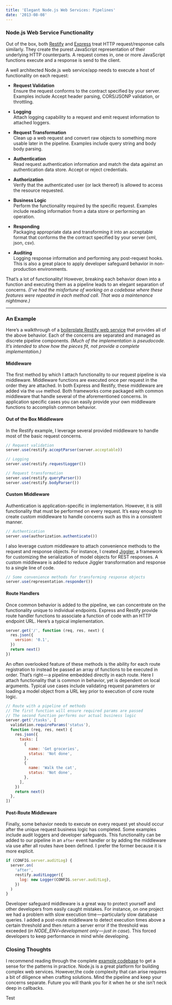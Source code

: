 ```yaml
---
title: 'Elegant Node.js Web Services: Pipelines'
date: '2013-08-08'
---
```


### Node.js Web Service Functionality

Out of the box, both [Restify](http://mcavage.me/node-restify/) and [Express](http://expressjs.com/) treat HTTP request/response calls similarly. They create the purest JavaScript representation of their underlying HTTP counterparts. A request comes in, one or more JavaScript functions execute and a response is send to the client.

A well architected Node.js web service/app needs to execute a host of functionality on each request:

- **Request Validation**  
  Ensure the request conforms to the contract specified by your server. Examples include Accept header parsing, CORS/JSONP validation, or throttling.

- **Logging**  
  Attach logging capability to a request and emit request information to attached loggers.

- **Request Transformation**  
  Clean up a web request and convert raw objects to something more usable later in the pipeline. Examples include query string and body body parsing.

- **Authentication**  
  Read request authentication information and match the data against an authentication data store. Accept or reject credentials.

- **Authorization**  
  Verify that the authenticated user (or lack thereof) is allowed to access the resource requested.

- **Business Logic**  
  Perform the functionality required by the specific request. Examples include reading information from a data store or performing an operation.

- **Responding**  
  Packaging appropriate data and transforming it into an acceptable format that conforms the the contract specified by your server (xml, json, csv).

- **Auditing**  
  Logging response information and performing any post-request hooks. This is also a great place to apply developer safeguard behavior in non-production environments.

That’s a lot of functionality! However, breaking each behavior down into a function and executing them as a pipeline leads to an elegant separation of concerns. _(I’ve had the misfortune of working on a codebase where these features were repeated in each method call. That was a maintenance nightmare.)_

---

### An Example

Here’s a walkthrough of a [boilerplate Restify web service](https://github.com/bromanko/restify-example) that provides all of the above behavior. Each of the concerns are separated and managed as discrete pipeline components. _(Much of the implementation is pseudocode. It’s intended to show how the pieces fit, not provide a complete implementation.)_

#### Middleware

The first method by which I attach functionality to our request pipeline is via middleware. Middleware functions are executed once per request in the order they are attached. In both Express and Restify, these middleware are added via the `use` method. Both frameworks come packaged with common middleware that handle several of the aforementioned concerns. In application specific cases you can easily provide your own middleware functions to accomplish common behavior.

#### Out of the Box Middleware

In the Restify example, I leverage several provided middleware to handle most of the basic request concerns.

```javascript
// Request validation
server.use(restify.acceptParser(server.acceptable))

// Logging
server.use(restify.requestLogger())

// Request transformation
server.use(restify.queryParser())
server.use(restify.bodyParser())
```

#### Custom Middleware

Authentication is application-specific in implementation. However, it is still functionality that must be performed on every request. It’s easy enough to create custom middleware to handle concerns such as this in a consistent manner.

```javascript
// Authentication
server.use(authorization.authenticate())
```

I also leverage custom middleware to attach convenience methods to the request and response objects. For instance, I created [Jiggler](https://github.com/Heyride/node-jiggler), a framework for customizing the serialization of model objects for REST responses. A custom middleware is added to reduce Jiggler transformation and response to a single line of code.

```javascript
// Some convenience methods for transforming response objects
server.use(representation.responder())
```

#### Route Handlers

Once common behavior is added to the pipeline, we can concentrate on the functionality unique to individual endpoints. Express and Restify provide route handler functions to associate a function of code with an HTTP endpoint URL. Here’s a typical implementation.

```javascript
server.get('/', function (req, res, next) {
  res.json({
    version: '0.1',
  })
  return next()
})
```

An often overlooked feature of these methods is the ability for each route registration to instead be passed an array of functions to be executed in order. That’s right — a pipeline embedded directly in each route. Here I attach functionality that is common in behavior, yet is dependent on local arguments. Typical use cases include validating request parameters or loading a model object from a URL key prior to execution of core route logic.

```javascript
// Route with a pipeline of methods
// The first function will ensure required params are passed
// The second function performs our actual business logic
server.get('/tasks', [
  validation.requireParams('status'),
  function (req, res, next) {
    res.json({
      tasks: [
        {
          name: 'Get groceries',
          status: 'Not done',
        },
        {
          name: 'Walk the cat',
          status: 'Not done',
        },
      ],
    })
    return next()
  },
])
```

#### Post-Route Middleware

Finally, some behavior needs to execute on every request yet should occur after the unique request business logic has completed. Some examples include audit loggers and developer safeguards. This functionality can be added to our pipeline in an `after` event handler or by adding the middleware via use after all routes have been defined. I prefer the former because it is more explicit.

```javascript
if (CONFIG.server.auditLog) {
  server.on(
    'after',
    restify.auditLogger({
      log: new Logger(CONFIG.server.auditLog),
    })
  )
}
```

Developer safeguard middleware is a great way to protect yourself and other developers from easily caught mistakes. For instance, on one project we had a problem
with slow execution time — particularly slow database queries. I added a post-route middleware to detect execution times above a certain threshold and then return
a server error if the threshold was exceeded (_in NODE_ENV=development only — just in case_). This forced developers to keep performance in mind while developing.

### Closing Thoughts

I recommend reading through the complete [example codebase](https://github.com/bromanko/restify-example) to get a sense for the patterns in practice. Node.js is a great platform for building complex web services. However,the code complexity that can arise requires a bit of diligence when crafting solutions. Mind the pipeline and keep your concerns separate. Future you will thank you for it when he or she isn’t neck deep in callbacks.

Test

